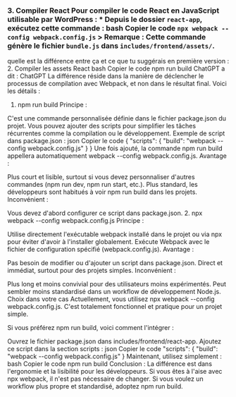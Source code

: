 ### **3\. Compiler React** Pour compiler le code React en JavaScript utilisable par WordPress : \* Depuis le dossier `react-app`, exécutez cette commande : bash Copier le code `npx webpack --config webpack.config.js` > **Remarque :** Cette commande génère le fichier `bundle.js` dans `includes/frontend/assets/`.

quelle est la différence entre ça et ce que tu suggérais en première version : 2. Compiler les assets React
bash
Copier le code
npm run build
ChatGPT a dit :
ChatGPT
La différence réside dans la manière de déclencher le processus de compilation avec Webpack, et non dans le résultat final. Voici les détails :

1. npm run build
   Principe :

C'est une commande personnalisée définie dans le fichier package.json du projet. Vous pouvez ajouter des scripts pour simplifier les tâches récurrentes comme la compilation ou le développement.
Exemple de script dans package.json :
json
Copier le code
{
"scripts": {
"build": "webpack --config webpack.config.js"
}
}
Une fois ajouté, la commande npm run build appellera automatiquement webpack --config webpack.config.js.
Avantage :

Plus court et lisible, surtout si vous devez personnaliser d'autres commandes (npm run dev, npm run start, etc.).
Plus standard, les développeurs sont habitués à voir npm run build dans les projets.
Inconvénient :

Vous devez d'abord configurer ce script dans package.json. 2. npx webpack --config webpack.config.js
Principe :

Utilise directement l'exécutable webpack installé dans le projet ou via npx pour éviter d'avoir à l'installer globalement.
Exécute Webpack avec le fichier de configuration spécifié (webpack.config.js).
Avantage :

Pas besoin de modifier ou d'ajouter un script dans package.json.
Direct et immédiat, surtout pour des projets simples.
Inconvénient :

Plus long et moins convivial pour des utilisateurs moins expérimentés.
Peut sembler moins standardisé dans un workflow de développement Node.js.
Choix dans votre cas
Actuellement, vous utilisez npx webpack --config webpack.config.js. C'est totalement fonctionnel et pratique pour un projet simple.

Si vous préférez npm run build, voici comment l'intégrer :

Ouvrez le fichier package.json dans includes/frontend/react-app.
Ajoutez ce script dans la section scripts :
json
Copier le code
"scripts": {
"build": "webpack --config webpack.config.js"
}
Maintenant, utilisez simplement :
bash
Copier le code
npm run build
Conclusion :
La différence est dans l'ergonomie et la lisibilité pour les développeurs. Si vous êtes à l'aise avec npx webpack, il n'est pas nécessaire de changer. Si vous voulez un workflow plus propre et standardisé, adoptez npm run build.
